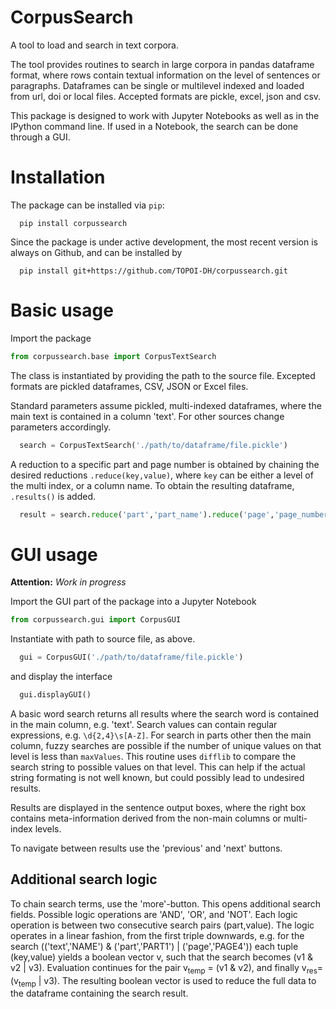 # CorpusSearch

A tool to load and search in text corpora.

The tool provides routines to search in large corpora in pandas dataframe format, where rows contain textual information on the level of sentences or paragraphs.
Dataframes can be single or multilevel indexed and loaded from url, doi or local files. Accepted formats are pickle, excel, json and csv.

This package is designed to work with Jupyter Notebooks as well as in the IPython command line. If used in a Notebook, the search can be done through a GUI.

# Installation

The package can be installed via `pip`:
```
  pip install corpussearch
```

Since the package is under active development, the most recent version is always on Github, and can be installed by
```
  pip install git+https://github.com/TOPOI-DH/corpussearch.git
```

# Basic usage

Import the package
```python
from corpussearch.base import CorpusTextSearch
```

The class is instantiated by providing the path to the source file. Excepted
formats are pickled dataframes, CSV, JSON or Excel files.

Standard parameters assume pickled, multi-indexed dataframes, where the main text
is contained in a column 'text'. For other sources change parameters accordingly.
```python
  search = CorpusTextSearch('./path/to/dataframe/file.pickle')
```
A reduction to a specific part and page number is obtained by chaining the desired
reductions `.reduce(key,value)`, where `key` can be either a level of the multi index, or a column name. To obtain the resulting dataframe, `.results()` is added.

```python
  result = search.reduce('part','part_name').reduce('page','page_number').results()
```

# GUI usage

**Attention:** *Work in progress*

Import the GUI part of the package into a Jupyter Notebook
```python
from corpussearch.gui import CorpusGUI
```

Instantiate with path to source file, as above.
```python
  gui = CorpusGUI('./path/to/dataframe/file.pickle')
```
and display the interface
```python
  gui.displayGUI()
```

A basic word search returns all results where the search word is contained in the main column, e.g. 'text'. Search values can contain regular expressions, e.g. `\d{2,4}\s[A-Z]`.
For search in parts other then the main column, fuzzy searches are possible if the number of unique values on that level is less than `maxValues`. This routine uses `difflib` to compare the search string to possible values on that level. This can help if the actual string formating is not well known, but could possibly lead to undesired results.

Results are displayed in the sentence output boxes, where the right box contains meta-information derived from the non-main columns or multi-index levels.

To navigate between results use the 'previous' and 'next' buttons.

## Additional search logic

To chain search terms, use the 'more'-button. This opens additional search fields.
Possible logic operations are 'AND', 'OR', and 'NOT'. Each logic operation is between
two consecutive search pairs (part,value). The logic operates in a linear fashion, from the first triple downwards, e.g. for the search (('text','NAME') & ('part','PART1') | ('page','PAGE4')) each tuple (key,value) yields a boolean vector v, such that the search becomes (v1 & v2 | v3). Evaluation continues for the pair v<sub>temp</sub> = (v1 & v2), and finally v<sub>res</sub>= (v<sub>temp</sub> | v3). The resulting boolean vector is used to reduce the full data to the dataframe containing the search result.

